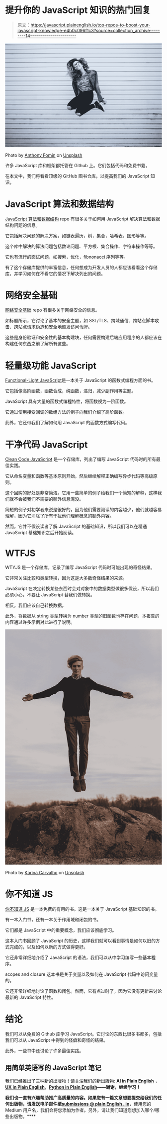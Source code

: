 # 提升你的 JavaScript 知识的热门回复

> 原文：<https://javascript.plainenglish.io/top-repos-to-boost-your-javascript-knowledge-e4b0c096f1c3?source=collection_archive---------14----------------------->

![](img/912acd5005d16fbf3b1c8715251acbd1.png)

Photo by [Anthony Fomin](https://unsplash.com/@aginsbrook?utm_source=medium&utm_medium=referral) on [Unsplash](https://unsplash.com?utm_source=medium&utm_medium=referral)

许多 JavaScript 库和框架都托管在 Github 上。它们包括代码和免费书籍。

在本文中，我们将看看顶级的 GitHub 图书仓库，以提高我们的 JavaScript 知识。

# JavaScript 算法和数据结构

[JavaScript 算法和数据结构](https://github.com/trekhleb/javascript-algorithms) repo 有很多关于如何用 JavaScript 解决算法和数据结构问题的信息。

它包括解决问题的解决方案，如链表遍历，树，集合，哈希表，图形等等。

这个库中解决的算法问题包括数论问题、平方根、集合操作、字符串操作等等。

它也有流行的面试问题，如搜索，优化，fibnonacci 序列等等。

有了这个存储库提供的丰富信息，任何想成为开发人员的人都应该看看这个存储库，并学习如何在不看它的情况下解决列出的问题。

# 网络安全基础

[网络安全基础](https://github.com/vasanthk/web-security-basics) repo 有很多关于网络安全的信息。

如标题所示，它讨论了基本的安全主题，如 SSL/TLS、跨域通信、跨站点脚本攻击、跨站点请求伪造和安全地颁发访问令牌。

这些是身份验证和安全性的基本构建块，任何需要构建后端应用程序的人都应该在构建任何东西之前了解所有这些。

# 轻量级功能 JavaScript

[Functional-Light JavaScript](https://github.com/getify/Functional-Light-JS)是一本关于 JavaScript 的函数式编程方面的书。

它包括像高阶函数，函数合成，纯函数，递归，减少副作用等主题。

JavaScript 具有大量的函数式编程特性，将函数视为一阶函数。

它通过使用接受回调的数组方法的例子向我们介绍了高阶函数。

此外，它还带我们了解如何用 JavaScript 的函数方式编写代码。

# 干净代码 JavaScript

[Clean Code JavaScript](https://github.com/ryanmcdermott/clean-code-javascript) 是一个存储库，列出了编写 JavaScript 代码时的所有最佳实践。

它从命名变量和函数等基本原则开始，然后继续解释正确编写异步代码等高级原则。

这个回购的好处是非常简洁。它用一些简单的例子给我们一个简短的解释，这样我们就不会被我们不需要的额外信息淹没。

简短的例子对初学者来说是很好的，因为他们需要阅读的内容越少，他们就越容易理解，因为它消除了所有干扰他们理解概念的额外内容。

然而，它并不假设读者了解 JavaScript 的基础知识，所以我们可以在精通 JavaScript 基础知识之后开始阅读。

# WTFJS

WTYJS 是一个存储库，记录了编写 JavaScript 代码时可能出现的奇怪结果。

它非常关注比较和类型转换，因为这是大多数奇怪结果的来源。

JavaScript 在决定转换某些东西时会对对象中的数据类型做很多假设，所以我们必须小心，不要让 JavaScript 替我们做转换。

相反，我们应该自己转换数据。

此外，将数据从 string 类型转换为 number 类型的旧函数也存在问题，本报告的内容通过许多示例对此进行了说明。

![](img/85ff017317727d259a08b8df68257f1f.png)

Photo by [Karina Carvalho](https://unsplash.com/@karinacarvalho?utm_source=medium&utm_medium=referral) on [Unsplash](https://unsplash.com?utm_source=medium&utm_medium=referral)

# 你不知道 JS

[你不知道 JS](https://github.com/getify/You-Dont-Know-JS) 是一本免费的有用的书。这是一本关于 JavaScript 基础知识的书。

有一本入门书，还有一本关于作用域和闭包的书。

它们都是 JavaScript 中的重要概念，我们应该彻底学习。

这本入门书回顾了 JavaScript 的历史，这样我们就可以看到事情是如何以旧的方式完成的，以及如何以新的方式做得更好。

它还非常详细地介绍了 JavaScript 的语法，我们可以从中学习编写一些基本程序。

scopes and closure 这本书是关于变量以及如何在 JavaScript 代码中访问变量的。

它还非常详细地讨论了函数和闭包。然而，它有点过时了，因为它没有更新来讨论最新的 JavaScript 特性。

# 结论

我们可以从免费的 Github 库学习 JavaScript。它讨论的东西比很多书都多，包括我们可以从 JavaScript 中得到的怪癖和奇怪的结果。

此外，一些书中还讨论了许多最佳实践。

## **用简单英语写的 JavaScript 笔记**

我们已经推出了三种新的出版物！请关注我们的新出版物: [**AI in Plain English**](https://medium.com/ai-in-plain-english) ，[**UX in Plain English**](https://medium.com/ux-in-plain-english)，[**Python in Plain English**](https://medium.com/python-in-plain-english)**——谢谢，继续学习！**

**我们也一直有兴趣帮助推广高质量的内容。如果您有一篇文章想要提交给我们的任何出版物，请发送电子邮件至[**submissions @ plain English . io**](mailto:submissions@plainenglish.io)**，使用您的 Medium 用户名，我们会将您添加为作者。另外，请让我们知道您想加入哪个/哪些出版物。****